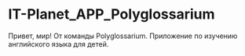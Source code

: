 # IT-Planet_APP_Polyglossarium
 Привет, мир! От команды Polyglossarium.
 Приложение по изучению английского языка для детей.
